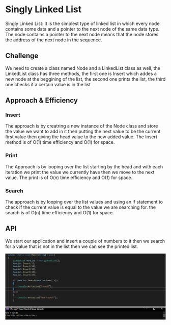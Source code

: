 # Singly Linked List
Singly Linked List: It is the simplest type of linked list in which every node contains some data and a pointer to the next node of the same data type. The node contains a pointer to the next node means that the node stores the address of the next node in the sequence. 


## Challenge
We need to create a class named Node and a LinkedList class as well, the  LinkedList class has three methods, the first one is Insert which addes a new node at the beggining of the list, the second one prints the list, the third one checks if a certain value is in the list

## Approach & Efficiency

### Insert
The approach is by creatring a new instance of the Node class and store the value we want to add in it then putting the next value to be the current first value then giving the head value to the new added value.
The Insert method is of O(1) time efficiency and O(1) for space.

### Print
The Approach is by looping over the list starting by the head and with each iteration we print the value we currently have then we move to the next value.
The print is of O(n) time efficiency and O(1) for space.

### Search
The approach is by looping over the list values and using an if statement to check if the current value is equal to the value we are searching for.
the search is of O(n) time efficiency and O(1) for space.

## API

We start our application and insert a couple of numbers to it then we search for a value that is not in the list then we can see the printed list.


![the code](./Assets/Code.PNG)
![output](./Assets/LInkedList.PNG)